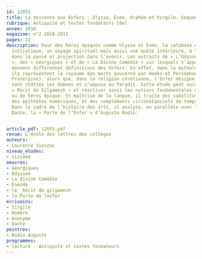 ```yaml
---
id: 12055
title: La descente aux Enfers : Ulysse, Énée, Orphée et Virgile. Séquence 
rubrique: Antiquité et textes fondateurs [6e]
annee: 2010
magazine: n°2 2010-2011
pages: 22
description: Pour des héros épiques comme Ulysse et Énée, la catabase est une épreuve
  initiatique, un voyage spirituel mais aussi une quête intérieure, à la fois retour
  dans le passé et projection dans l’avenir. Les extraits de « L’Odyssée », de « L’Énéide
  », des « Géorgiques » et de « La Divine Comédie » sur lesquels s’appuie cet article
  donnent différentes définitions des Enfers. En effet, dans la mythologie gréco-latine,
  ils représentent le royaume des morts gouverné par Hadès et Perséphone (Pluton et
  Proserpine), alors que, dans la religion chrétienne, l’Enfer désigne le lieu où
  sont châtiés les damnés et s’oppose au Paradis. Cette étude peut suivre celle du
  « Récit de Gilgamesh » et réactiver ainsi les notions fondamentales de mythe, d’épopée
  ou de héros épique. En maîtrise de la langue, il traite des substituts, notamment
  des épithètes homériques, et des compléments circonstanciels de temps et de lieu.
  Dans le cadre de l’histoire des arts, il analyse, en parallèle avec le texte de
  Dante, la « Porte de l’Enfer » d’Auguste Rodin.


article_pdf: 12055.pdf
revue: L’école des lettres des collèges
auteurs:
- Laurence Sieuzac
niveau_etudes:
- sixième
oeuvres:
- Géorgiques
- Odyssée
- La Divine Comédie
- Énéide
- le  Récit de gilgamesh
- la Porte de lenfer
ecrivains:
- Virgile
- Homère
- Anonyme
- Dante
peintres:
- Rodin Auguste
programmes:
- lecture - Antiquité et textes fondateurs
---
```

